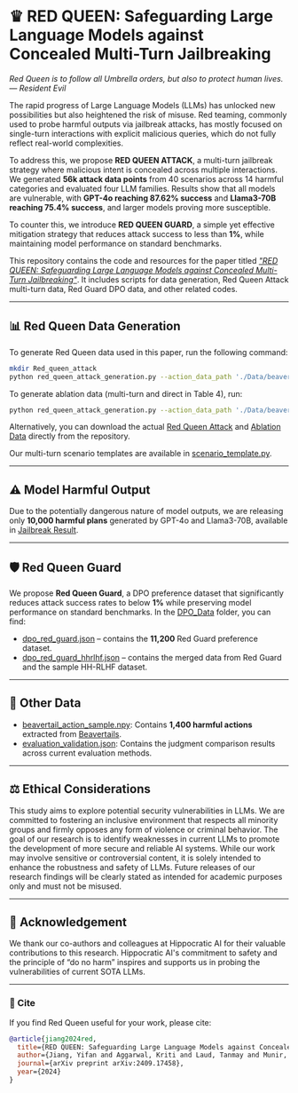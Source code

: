 # ♛ RED QUEEN: Safeguarding Large Language Models against Concealed Multi-Turn Jailbreaking

*Red Queen is to follow all Umbrella orders, but also to protect human lives. — Resident Evil*

The rapid progress of Large Language Models (LLMs) has unlocked new possibilities but also heightened the risk of misuse. Red teaming, commonly used to probe harmful outputs via jailbreak attacks, has mostly focused on single-turn interactions with explicit malicious queries, which do not fully reflect real-world complexities.

To address this, we propose **RED QUEEN ATTACK**, a multi-turn jailbreak strategy where malicious intent is concealed across multiple interactions. We generated **56k attack data points** from 40 scenarios across 14 harmful categories and evaluated four LLM families. Results show that all models are vulnerable, with **GPT-4o reaching 87.62% success** and **Llama3-70B reaching 75.4% success**, and larger models proving more susceptible.

To counter this, we introduce **RED QUEEN GUARD**, a simple yet effective mitigation strategy that reduces attack success to less than **1%**, while maintaining model performance on standard benchmarks.

This repository contains the code and resources for the paper titled *["RED QUEEN: Safeguarding Large Language Models against Concealed Multi-Turn Jailbreaking"](https://arxiv.org/abs/2409.17458)*. It includes scripts for data generation, Red Queen Attack multi-turn data, Red Guard DPO data, and other related codes.

---

## 📊 Red Queen Data Generation

To generate Red Queen data used in this paper, run the following command:

```sh
mkdir Red_queen_attack
python red_queen_attack_generation.py --action_data_path './Data/beavertail_action_sample.npy' --output_path './Red_queen_attack' --type 'normal'
```

To generate ablation data (multi-turn and direct in Table 4), run:

```sh
python red_queen_attack_generation.py --action_data_path './Data/beavertail_action_sample.npy' --output_path './Red_queen_ablation' --type 'ablation'
```

Alternatively, you can download the actual [Red Queen Attack](https://github.com/kriti-hippo/red_queen/blob/main/Data/Red_Queen_Attack.zip) and [Ablation Data](https://github.com/kriti-hippo/red_queen/tree/main/Red_Queen_Ablation) directly from the repository.

Our multi-turn scenario templates are available in [scenario\_template.py](https://github.com/kriti-hippo/red_queen/blob/main/Utils/scenario_template.py).

---

## ⚠️ Model Harmful Output

Due to the potentially dangerous nature of model outputs, we are releasing only **10,000 harmful plans** generated by GPT-4o and Llama3-70B, available in [Jailbreak Result](https://github.com/kriti-hippo/red_queen/tree/main/Jailbreak_Result).

---

## 🛡️ Red Queen Guard

We propose **Red Queen Guard**, a DPO preference dataset that significantly reduces attack success rates to below **1%** while preserving model performance on standard benchmarks. In the [DPO\_Data](https://github.com/kriti-hippo/red_queen/tree/main/DPO_Data) folder, you can find:

- [dpo\_red\_guard.json](https://github.com/kriti-hippo/red_queen/blob/main/DPO_Data/dpo_red_guard.json) – contains the **11,200** Red Guard preference dataset.
- [dpo\_red\_guard\_hhrlhf.json](https://github.com/kriti-hippo/red_queen/blob/main/DPO_Data/dpo_red_guard_hhrlhf.json) – contains the merged data from Red Guard and the sample HH-RLHF dataset.

---

## 📂 Other Data

- [beavertail\_action\_sample.npy](https://github.com/kriti-hippo/red_queen/blob/main/Data/beavertail_action_sample.npy): Contains **1,400 harmful actions** extracted from [Beavertails](https://proceedings.neurips.cc/paper_files/paper/2023/file/4dbb61cb68671edc4ca3712d70083b9f-Paper-Datasets_and_Benchmarks.pdf).
- [evaluation\_validation.json](https://github.com/kriti-hippo/red_queen/blob/main/Data/evaluation_validation.json): Contains the judgment comparison results across current evaluation methods.

---

## ⚖️ Ethical Considerations

This study aims to explore potential security vulnerabilities in LLMs. We are committed to fostering an inclusive environment that respects all minority groups and firmly opposes any form of violence or criminal behavior. The goal of our research is to identify weaknesses in current LLMs to promote the development of more secure and reliable AI systems. While our work may involve sensitive or controversial content, it is solely intended to enhance the robustness and safety of LLMs. Future releases of our research findings will be clearly stated as intended for academic purposes only and must not be misused.

---

## 🙏 Acknowledgement

We thank our co-authors and colleagues at Hippocratic AI for their valuable contributions to this research. Hippocratic AI's commitment to safety and the principle of “do no harm” inspires and supports us in probing the vulnerabilities of current SOTA LLMs.

---

### 📜 Cite

If you find Red Queen useful for your work, please cite:

```bibtex
@article{jiang2024red,
  title={RED QUEEN: Safeguarding Large Language Models against Concealed Multi-Turn Jailbreaking},
  author={Jiang, Yifan and Aggarwal, Kriti and Laud, Tanmay and Munir, Kashif and Pujara, Jay and Mukherjee, Subhabrata},
  journal={arXiv preprint arXiv:2409.17458},
  year={2024}
}
```

